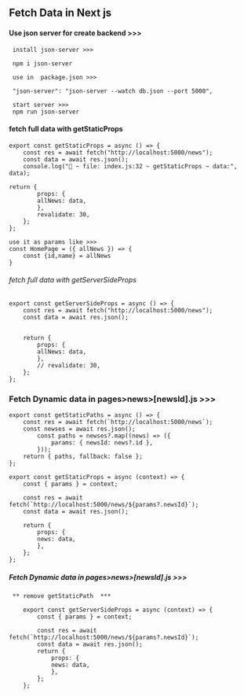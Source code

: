 ## Fetch Data in Next js

#### Use json server for create backend >>>

     install json-server >>>

     npm i json-server

     use in  package.json >>>

     "json-server": "json-server --watch db.json --port 5000",

     start server >>>
     npm run json-server

#### fetch full data with getStaticProps

    export const getStaticProps = async () => {
        const res = await fetch("http://localhost:5000/news");
        const data = await res.json();
        console.log("🚀 ~ file: index.js:32 ~ getStaticProps ~ data:", data);

    return {
            props: {
            allNews: data,
            },
            revalidate: 30,
        };
    };

    use it as params like >>>
    const HomePage = ({ allNews }) => {
        const {id,name} = allNews
    }

###### fetch full data with getServerSideProps

    export const getServerSideProps = async () => {
        const res = await fetch("http://localhost:5000/news");
        const data = await res.json();


        return {
            props: {
            allNews: data,
            },
            // revalidate: 30,
        };
    };

### Fetch Dynamic data in pages>news>[newsId].js >>>

    export const getStaticPaths = async () => {
        const res = await fetch(`http://localhost:5000/news`);
        const newses = await res.json();
            const paths = newses?.map((news) => ({
                params: { newsId: news?.id },
            }));
        return { paths, fallback: false };
    };

    export const getStaticProps = async (context) => {
        const { params } = context;

        const res = await fetch(`http://localhost:5000/news/${params?.newsId}`);
        const data = await res.json();

        return {
            props: {
            news: data,
            },
        };
    };

##### Fetch Dynamic data in pages>news>[newsId].js >>>

     ** remove getStaticPath  ***

        export const getServerSideProps = async (context) => {
            const { params } = context;

            const res = await fetch(`http://localhost:5000/news/${params?.newsId}`);
            const data = await res.json();
            return {
                props: {
                news: data,
                },
            };
        };
